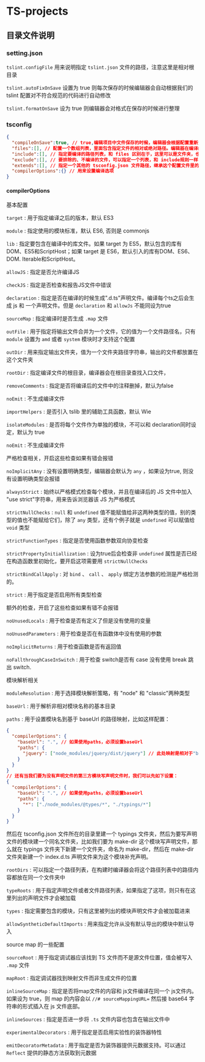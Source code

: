 # TS-projects

## 目录文件说明

### setting.json

`tslint.configFile` 用来说明指定 `tslint.json` 文件的路径，注意这里是相对根目录

`tslint.autoFixOnSave` 设置为 true 则每次保存的时候编辑器会自动根据我们的 tslint 配置对不符合规范的代码进行自动修改

`tslint.formatOnSave` 设为 true 则编辑器会对格式在保存的时候进行整理

### tsconfig

``` json
{
  "compileOnSave":true, // true,编辑项目中文件保存的时候，编辑器会根据配置重新生成文件
  "files":[], // 配置一个数组列表，里面包含指定文件的相对或绝对路径。编辑器在编译的时候只会编译包含在 files 中列出的文件，必须是指定文件
  "include":[], // 指定要编译的路径列表，和 files 区别在于，这里可以是文件夹，也可以是文件
  "exclude":[], // 要排除的、不编译的文件，可以指定一个列表，和 include规则一样，可文件可文件夹，可相对/绝对路径，通配符
  "extends":[], // 指定一个其他的 tsconfig.json 文件路径，继承这个配置文件里的配置，继承来的文件会覆盖当前文件定义的配置
  "compilerOptions":{} // 用来设置编译选项
}
```

#### compilerOptions

基本配置

`target` : 用于指定编译之后的版本，默认 ES3

`module` : 指定使用的模块标准，默认 ES6, 否则是 commonjs

`lib` : 指定要包含在编译中的库文件。如果 target 为 ES5，默认包含的库有DOM、ES5和ScriptHost；如果 target 是 ES6，默认引入的库有DOM、ES6、DOM. Iterable和ScriptHost。

`allowJS` : 指定是否允许编译JS

`checkJS` : 指定是否检查和报告JS文件中错误

`declaration` : 指定是否在编译的时候生成".d.ts"声明文件。编译每个ts之后会生成 js 和 一个声明文件。但是 `declaration` 和 `allowJs` 不能同设为true

`sourceMap` : 指定编译时是否生成 `.map` 文件

`outFile` : 用于指定将输出文件合并为一个文件，它的值为一个文件路径名，只有 `module` 设置为 `amd` 或者 `system` 模块时才支持这个配置

`outDir` : 用来指定输出文件夹，值为一个文件夹路径字符串，输出的文件都放置在这个文件夹

`rootDir` : 指定编译文件的根目录，编译器会在根目录查找入口文件，

`removeComments` : 指定是否将编译后的文件中的注释删掉，默认为false

`noEmit` : 不生成编译文件

`importHelpers` : 是否引入 tslib 里的辅助工具函数，默认 Wie

`isolateModules` : 是否将每个文件作为单独的模块，不可以和 declaration同时设定，默认为 true

`noEmit` : 不生成编译文件

严格检查相关，开启这些检查如果有错会报错

`noImplicitAny` : 没有设置明确类型，编辑器会默认为 `any` ，如果设为true, 则没有设置明确类型会报错

`alwaysStrict` : 始终以严格模式检查每个模块，并且在编译后的 JS 文件中加入 "use strict"字符串，用来告诉浏览器该 JS 为严格模式

`strictNullChecks` : `null` 和 `undefined` 值不能赋值给非这两种类型的值，别的类型的值也不能赋给它们，除了 `any` 类型，还有个例子就是 `undefined` 可以赋值给 `void` 类型

`strictFunctionTypes` : 指定是否使用函数参数双向协变检查

`strictPropertyInitiallization` : 设为true后会检查非 `undefined` 属性是否已经在构造函数里初始化，要开启这项需要用 `strictNullChecks` 

`strictBindCallApply` : 对 `bind` 、 `call` 、 `apply` 绑定方法参数的检测是严格检测的。

`strict` : 用于指定是否启用所有类型检查

额外的检查，开启了这些检查如果有错不会报错

`noUnusedLocals` : 用于检查是否有定义了但是没有使用的变量

`noUnusedParameters` : 用于检查是否在有函数体中没有使用的参数

`noImplicitReturns` : 用于检查函数是否有返回值

`noFallthroughCaseInSwitch` : 用于检查 switch是否有 case 没有使用 break 跳出 switch.

模块解析相关

`moduleResolution` : 用于选择模块解析策略，有 "node" 和 "classic"两种类型

`baseUrl` : 用于解析非相对模块名称的基本目录

`paths` : 用于设置模块名到基于 baseUrl 的路径映射，比如这样配置：

``` json
{
  "compilerOptions": {
    "baseUrl": ".", // 如果使用paths，必须设置baseUrl
    "paths": {
      "jquery": ["node_modules/jquery/dist/jquery"] // 此处映射是相对于"baseUrl"
    }
  }
}
// 还有当我们要为没有声明文件的第三方模块写声明文件时，我们可以先如下设置：
{
  "compilerOptions": {
    "baseUrl": ".", // 如果使用paths，必须设置baseUrl
    "paths": {
      "*": ["./node_modules/@types/*", "./typings/*"]
    }
  }
}

```

然后在 tsconfig.json 文件所在的目录里建一个 typings 文件夹，然后为要写声明文件的模块建一个同名文件夹，比如我们要为 make-dir 这个模块写声明文件，那么就在 typings 文件夹下新建一个文件夹，命名为 make-dir，然后在 make-dir 文件夹新建一个 index.d.ts 声明文件来为这个模块补充声明。

`rootDirs` : 可以指定一个路径列表，在构建时编译器会将这个路径列表中的路径内容都放在同一个文件夹中

`typeRoots` : 用于指定声明文件或者文件路径列表，如果指定了这项，则只有在这里列出的声明文件才会被加载

`types` : 指定需要包含的模块，只有这里被列出的模块声明文件才会被加载进来

`allowSyntheticDefaultImports` : 用来指定允许从没有默认导出的模块中默认导入

source map 的一些配置

`sourceRoot` : 用于指定调试器应该找到 TS 文件而不是源文件位置，值会被写入 `.map` 文件

`mapRoot` : 指定调试器找到映射文件而非生成文件的位置

`inlineSourceMap` : 指定是否将map文件的内容和 js文件编译在同一个 js文件内。如果设为 true，则 map 的内容会以 `//# sourceMappingURL=` 然后接 base64 字符串的形式插入在 js 文件底部。

`inlineSources` : 指定是否进一步将 `.ts` 文件内容也包含在输出文件中

`experimentalDecorators` : 用于指定是否启用实验性的装饰器特性

`emitDecoratorMetadata` : 用于指定是否为装饰器提供元数据支持。可以通过 `Reflect` 提供的静态方法获取到元数据

